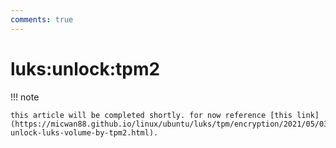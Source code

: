 ```yaml
---
comments: true
---
```


# luks\:unlock:tpm2

!!! note

    this article will be completed shortly. for now reference [this link](https://micwan88.github.io/linux/ubuntu/luks/tpm/encryption/2021/05/03/auto-unlock-luks-volume-by-tpm2.html).
